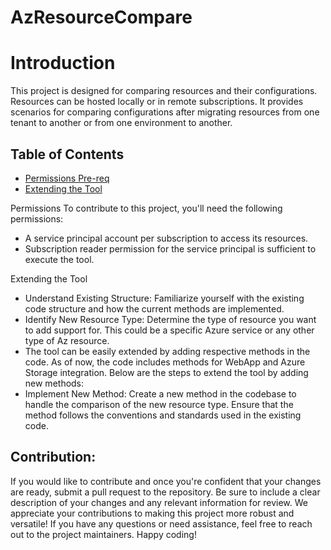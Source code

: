 # AzResourceCompare

# Introduction
This project is designed for comparing resources and their configurations. Resources can be hosted locally or in remote subscriptions. It provides scenarios for comparing configurations after migrating resources from one tenant to another or from one environment to another.
 
 
## Table of Contents
- [Permissions Pre-req](#permissions)
- [Extending the Tool](#extending-the-tool)
 
 
<a name="permissions"></a> Permissions
To contribute to this project, you'll need the following permissions:
- A service principal account per subscription to access its resources.
- Subscription reader permission for the service principal is sufficient to execute the tool.
 
 
<a name="extending-the-tool"></a> Extending the Tool
- Understand Existing Structure: Familiarize yourself with the existing code structure and how the current methods are implemented.
- Identify New Resource Type: Determine the type of resource you want to add support for. This could be a specific Azure service or any other type of Az resource.
- The tool can be easily extended by adding respective methods in the code. As of now, the code includes methods for WebApp and Azure Storage integration. Below are the steps to extend the tool by adding new methods:
- Implement New Method: Create a new method in the codebase to handle the comparison of the new resource type. Ensure that the method follows the conventions and standards used in the existing code.
 
 
 
## Contribution: 
If you would like to contribute and once you're confident that your changes are ready, submit a pull request to the repository. Be sure to include a clear description of your changes and any relevant information for review.
We appreciate your contributions to making this project more robust and versatile! If you have any questions or need assistance, feel free to reach out to the project maintainers. Happy coding!
